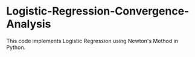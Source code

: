 # Logistic-Regression-Convergence-Analysis
This code implements Logistic Regression using Newton's Method in Python.
